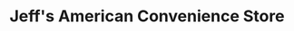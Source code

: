 ---
title: "Jeff's American Convenience Store"
url: /taylor/jeffs-american-convenience-store/
shop: convenience
---